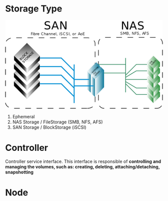 # Storage Type

<p align="center"><img src="images/README-1.png" /></p>

1. Ephemeral 
2. NAS Storage / FileStorage (SMB, NFS, AFS)
3. SAN Storage / BlockStorage (iSCSI)


# Controller
Controller service interface. This interface is responsible of **controlling and managing the volumes, such as: creating, deleting, attaching/detaching, snapshotting**

# Node

